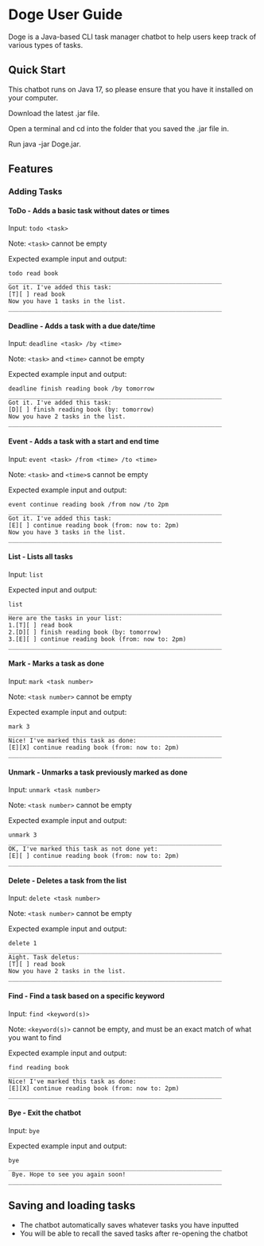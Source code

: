 # Doge User Guide

Doge is a Java-based CLI task manager chatbot to help users keep track of various types of tasks.

## Quick Start
This chatbot runs on Java 17, so please ensure that you have it installed on your computer.

Download the latest .jar file.

Open a terminal and cd into the folder that you saved the .jar file in. 

Run java -jar Doge.jar.


## Features
### Adding Tasks
#### ToDo - Adds a basic task without dates or times

Input: `todo <task>`

Note: `<task>` cannot be empty

Expected example input and output:
```
todo read book
____________________________________________________________
Got it. I've added this task:
[T][ ] read book
Now you have 1 tasks in the list.
____________________________________________________________
```

#### Deadline - Adds a task with a due date/time

Input: `deadline <task> /by <time>`

Note: `<task>` and `<time>` cannot be empty

Expected example input and output:

```
deadline finish reading book /by tomorrow
____________________________________________________________
Got it. I've added this task:
[D][ ] finish reading book (by: tomorrow)
Now you have 2 tasks in the list.
____________________________________________________________

```

#### Event - Adds a task with a start and end time

Input: `event <task> /from <time> /to <time>`

Note: `<task>` and `<time>`s cannot be empty

Expected example input and output:

```
event continue reading book /from now /to 2pm
____________________________________________________________
Got it. I've added this task:
[E][ ] continue reading book (from: now to: 2pm)
Now you have 3 tasks in the list.
____________________________________________________________

```

#### List - Lists all tasks

Input: `list`

Expected input and output:

```
list
____________________________________________________________
Here are the tasks in your list:
1.[T][ ] read book
2.[D][ ] finish reading book (by: tomorrow)
3.[E][ ] continue reading book (from: now to: 2pm)
____________________________________________________________
```

#### Mark - Marks a task as done

Input: `mark <task number>`

Note: `<task number>` cannot be empty

Expected example input and output:

```
mark 3
____________________________________________________________
Nice! I've marked this task as done:
[E][X] continue reading book (from: now to: 2pm)
____________________________________________________________
```

#### Unmark - Unmarks a task previously marked as done

Input: `unmark <task number>`

Note: `<task number>` cannot be empty

Expected example input and output:

```
unmark 3
____________________________________________________________
OK, I've marked this task as not done yet:
[E][ ] continue reading book (from: now to: 2pm)
____________________________________________________________

```

#### Delete - Deletes a task from the list

Input: `delete <task number>`

Note: `<task number>` cannot be empty

Expected example input and output:

```
delete 1
____________________________________________________________
Aight. Task deletus:
[T][ ] read book
Now you have 2 tasks in the list.
____________________________________________________________
```

#### Find - Find a task based on a specific keyword

Input: `find <keyword(s)>`

Note:
`<keyword(s)>` cannot be empty, and must be an exact match of what you want to find

Expected example input and output:

```
find reading book
____________________________________________________________
Nice! I've marked this task as done:
[E][X] continue reading book (from: now to: 2pm)
____________________________________________________________
```

#### Bye - Exit the chatbot

Input: `bye`

Expected example input and output:

```
bye
____________________________________________________________
 Bye. Hope to see you again soon!
____________________________________________________________
```

## Saving and loading tasks
* The chatbot automatically saves whatever tasks you have inputted
* You will be able to recall the saved tasks after re-opening the chatbot